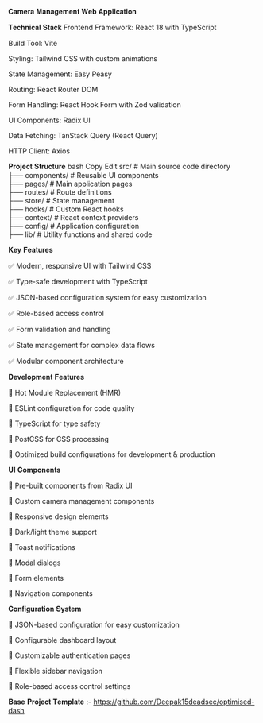 𝐂𝐚𝐦𝐞𝐫𝐚 𝐌𝐚𝐧𝐚𝐠𝐞𝐦𝐞𝐧𝐭 𝐖𝐞𝐛 𝐀𝐩𝐩𝐥𝐢𝐜𝐚𝐭𝐢𝐨𝐧

𝐓𝐞𝐜𝐡𝐧𝐢𝐜𝐚𝐥 𝐒𝐭𝐚𝐜𝐤
Frontend Framework: React 18 with TypeScript

Build Tool: Vite

Styling: Tailwind CSS with custom animations

State Management: Easy Peasy

Routing: React Router DOM

Form Handling: React Hook Form with Zod validation

UI Components: Radix UI

Data Fetching: TanStack Query (React Query)

HTTP Client: Axios

𝐏𝐫𝐨𝐣𝐞𝐜𝐭 𝐒𝐭𝐫𝐮𝐜𝐭𝐮𝐫𝐞
bash
Copy
Edit
src/                   # Main source code directory  
├── components/        # Reusable UI components  
├── pages/             # Main application pages  
├── routes/            # Route definitions  
├── store/             # State management  
├── hooks/             # Custom React hooks  
├── context/           # React context providers  
├── config/            # Application configuration  
├── lib/               # Utility functions and shared code  

𝐊𝐞𝐲 𝐅𝐞𝐚𝐭𝐮𝐫𝐞𝐬

✅ Modern, responsive UI with Tailwind CSS

✅ Type-safe development with TypeScript

✅ JSON-based configuration system for easy customization

✅ Role-based access control

✅ Form validation and handling

✅ State management for complex data flows

✅ Modular component architecture


𝐃𝐞𝐯𝐞𝐥𝐨𝐩𝐦𝐞𝐧𝐭 𝐅𝐞𝐚𝐭𝐮𝐫𝐞𝐬

🔹 Hot Module Replacement (HMR)

🔹 ESLint configuration for code quality

🔹 TypeScript for type safety

🔹 PostCSS for CSS processing

🔹 Optimized build configurations for development & production

𝐔𝐈 𝐂𝐨𝐦𝐩𝐨𝐧𝐞𝐧𝐭𝐬

🎨 Pre-built components from Radix UI

🎨 Custom camera management components

🎨 Responsive design elements

🎨 Dark/light theme support

🎨 Toast notifications

🎨 Modal dialogs

🎨 Form elements

🎨 Navigation components


𝐂𝐨𝐧𝐟𝐢𝐠𝐮𝐫𝐚𝐭𝐢𝐨𝐧 𝐒𝐲𝐬𝐭𝐞𝐦

🔧 JSON-based configuration for easy customization

🔧 Configurable dashboard layout

🔧 Customizable authentication pages

🔧 Flexible sidebar navigation

🔧 Role-based access control settings


𝐁𝐚𝐬𝐞 𝐏𝐫𝐨𝐣𝐞𝐜𝐭 𝐓𝐞𝐦𝐩𝐥𝐚𝐭𝐞 :- https://github.com/Deepak15deadsec/optimised-dash
